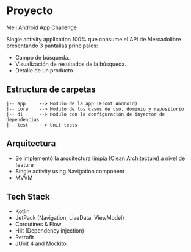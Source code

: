 # Proyecto

Meli Android App Challenge

Single activity application 100% que consume el API de Mercadolibre presentando 3 pantallas principales:

- Campo de búsqueda.
- Visualización de resultados de la búsqueda.
- Detalle de un producto.

## Estructura de carpetas
```
|-- app     --> Modulo de la app (Front Android)
|-- core    --> Modulo de los casos de uso, dominio y repositorio
|-- di      --> Modulo con la configuración de inyector de dependencias
|-- test    --> Unit tests

```
## Arquitectura
- Se implementó la arquitectura limpia (Clean Architecture) a nivel de feature
- Single activity using Navigation component
- MVVM


## Tech Stack

- Kotlin
- JetPack (Navigation, LiveData, ViewModel)
- Coroutines & Flow
- Hilt (Dependency injection)
- Retrofit
- JUnit 4 and Mockito.